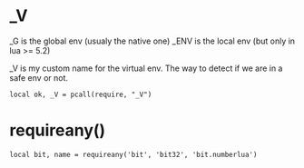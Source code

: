

# _V

_G is the global env (usualy the native one)
_ENV is the local env (but only in lua >= 5.2)

_V is my custom name for the virtual env.
The way to detect if we are in a safe env or not.

```
local ok, _V = pcall(require, "_V")
```


# requireany()

```
local bit, name = requireany('bit', 'bit32', 'bit.numberlua')
```
